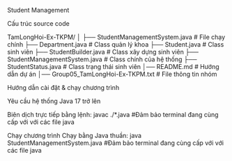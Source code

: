 Student Management

Cấu trúc source code

TamLongHoi-Ex-TKPM/
│
├── StudentManagementSystem.java  # File chạy chính
├── Department.java  # Class quản lý khoa
├── Student.java  # Class sinh viên
├── StudentBuilder.java  # Class xây dựng sinh viên
├── StudentManagementSystem.java  # Class chính của hệ thống
├── StudentStatus.java  # Class trạng thái sinh viên
│── README.md  # Hướng dẫn dự án
│── Group05_TamLongHoi-Ex-TKPM.txt  # File thông tin nhóm

Hướng dẫn cài đặt & chạy chương trình

Yêu cầu hệ thống
Java 17 trở lên

Biên dịch trực tiếp bằng lệnh:
javac ./*.java #Đảm bảo terminal đang cùng cấp với với các file java

Chạy chương trình
Chạy bằng Java thuần:
java StudentManagementSystem.java #Đảm bảo terminal đang cùng cấp với với các file java